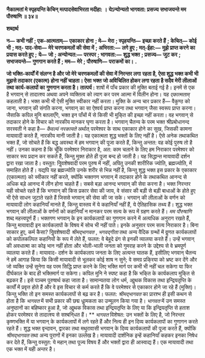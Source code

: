 **नैकात्मतां मे स्पृहयन्ति केचिन्** **मत्पादसेवाभिरता मदीहा: ।** **येऽन्योन्यतो भागवता: प्रसज्य** **सभाजयन्ते मम पौरुषाणि ॥ ३४॥** 

**शब्दार्थ** 

**न—** **कभी नहीं** **; एक-आत्मताम्—** **एकाकार होना** **; मे—** **मेरा** **; स्पृहयन्ति—** **इच्छा करते हैं** **; केचित्—** **कोई भी** **; मत्-** **पाद-सेवा—** **मेरे चरणकमलों की सेवा में** **; अभिरता:—** **लगे हुए** **; मत्-ईहा:—** **मुझे प्राप्त करने का प्रयास करते हुए** **;** **ये—** **जो** **; अन्योन्यत:—** **परस्पर** **; भागवता:—** **शुद्ध भक्त** **; प्रसज्य—** **जुट कर** **; सभाजयन्ते—** **गुणगान करते हैं** **; मम—** **मेरे** **; पौरुषाणि—** **पराक्रमों का।** **.** 

**जो भक्ति-कार्यों में संलग्न है और जो मेरे चरणकमलों की सेवा में निरन्तर लगा** **रहता है, ऐसा शुद्ध भक्त कभी भी मुझसे तदाकार (एकात्म) होना नहीं चाहता। ऐसा** **भक्त जो अविचिलित होकर लगा रहता है सदैव मेरी लीलाओं तथा कार्य-कलापों का** **गुणगान करता है।** **तात्पर्य :** शाषों में पाँच प्रकार की मुक्ति बताई गई है। इनमें से एक है भगवान् से तादात्श्य अथवा अपने व्यक्तित्व को त्याग कर परम आत्मा में विलीन होना। यह *एकात्मताम्*  कहलाती है। भक्त कभी भी ऐसी मुक्ति स्वीकार नहीं करता। मुक्ति के अन्य चार प्रकार हैं— वैकुण्ठ को जाना, भगवान् की संगति करना, भगवान् का सा ऐश्वर्य प्राप्त करना तथा भगवान् जैसा स्वरूप प्राप्त करना। जैसाकि कपिल मुनि बतलाएँगे, भक्त इन पाँचों में से किसी भी मुकि्त की इच्छा नहीं करता। वह भगवान् से तदाकार होने के विचार को नारकीय मानकर घृणा करता है। भगवान् चैतन्य के परम भक्त श्रीप्रबोधानन्द सरस्वती ने कहा है— *कैवल्यं नरकायते* अर्थात् परमेश्वर के साथ एकाकार होने का सुख, जिसकी कामना मायावादी करते हैं, नारकीय मानी जाती है। यह एकात्मता शुद्ध भक्तों के लिए नहीं है। ऐसे अनेक तथाकथित भक्त हैं, जो सोचते हैं कि बद्ध अवस्था में हम भगवान् की पूजा करते हैं, किन्तु अन्तत: वह कोई पुरुष तो है नहीं। उनका कहना है कि चूँकि परमेश्वर निराकार है, अत: काम चलाने के लिए हम निराकार परमेश्वर को साकार रूप प्रदान कर सकते हैं, किन्तु मुक्त होते ही पूजा बन्द हो जाती है। यह सिद्धान्त मायावादी दर्शन द्वारा रखा जाता है। वस्तुत: निॢवशेषवादी परम पुरुष में नहीं, अपितु उनकी शारीरिक ज्योति, ब्रह्मज्योति, में समाहित होते हैं। यद्यपि यह ब्रह्मज्योति उनके शरीर से भिन्न नहीं है, किन्तु शुद्ध भक्त इस प्रकार के एकाकार (एकात्मता) को स्वीकार नहीं करते, क्योंकि भक्तगण भगवान् में तदाकार होने के तथाकथित आनन्द से अधिक बड़े आनन्द में लीन होना चाहते हैं। सबसे बड़ा आनन्द भगवान् की सेवा करना है। भक्त निरन्तर यही सोचते रहते हैं कि भगवान् की किस प्रकार सेवा की जाय, वे संसार की बड़ी से बड़ी बाधाओं के होते हुए भी ऐसे साधन जुटाते रहते हैं जिससे भगवान् की सेवा की जा सके। भगवान् की लीलाओं के वर्णन को मायावादी लोग कहानियाँ मानते हैं, किन्तु वास्तव में ये कहानियाँ नहीं हैं, ये ऐतिहासिक तथ्य हैं। शुद्ध भक्त भगवान् की लीलाओं के वर्णनों को कहानियाँ न मानकर परम सत्य के रूप में ग्रहण करते हैं। *मम पौरुषाणि* शब्द महत्त्वपूर्ण हैं। भक्तगण भगवान् के इन कार्यकलापों का गुणगान करने में अत्यधिक अनुराग रखते हैं, किन्तु मायावादी इन कार्यकलापों के विषय में सोच भी नहीं पाते। इनके अनुसार परम सत्य निराकार है। बिना साकार हुए, कर्म कैसा? निॢवशेषवादी *श्रीमद्भागवत* , *भगवद्गीता* तथा अन्य वैदिक ग्रन्थों में वॢणत कार्यकलापों को कपोलकल्पित कहानियों के रूप में लेते हैं, फलत: वे बेहूदे ढंग से इनकी व्यालया करते हैं। उन्हें भगवान् की अवधात्मा का कोइ भान नहीं होता और भोली-भाली जनता को गुमराह करने के उद्देश्य से वे भ्रमपूर्ण व्यालया करते हैं। मायावाद- दर्शन के कार्यकलाप जनता के लिए अत्यन्त घातक हैं, इसीलिए भगवान् चैतन्य ने हमें आगाह किया कि किसी मायावादी से भूलकर कोई शाष न सुने; वे समग्र प्रकि्रया को भ्रष्ट कर देंगे और जो व्यक्ति उन्हें सुनेगा वह परम सिद्धि प्राप्त करने के लिए भक्ति मार्ग पर कभी भी नहीं चल सकेगा या फिर दीर्घकाल के बाद ही भक्तिमार्ग पा सकेगा। कपिल मुनि ने स्पष्ट कहा है कि भकि्त के कार्यकलाप मुकि्त से बढ़कर हैं। इसे पञ्चम पुरुषार्थ कहा जाता है। सामान्यतया लोग धर्म, आॢथक विकास तथा इन्द्रियतृप्ति के कार्यों में प्रवृत्त होते हैं और वे इस विचार से कर्म करते हैं कि वे परमेश्वर से एकाकार होने जा रहे हैं (मुक्ति)। किन्तु भक्ति तो इन समस्त कार्यकलापों से बढ़ कर है। फलत: *श्रीमद्भागवत* का प्रारश्भ ही इसी कथन से होता है कि *भागवत* में सभी प्रकार की छद्म धाॢमकता का उन्मूलन किया गया है। *भागवत* में उन समस्त अनुष्ठानों का बहिष्कार हुआ है, जो आॢथक विकास तथा इन्द्रियतृप्ति के लिए या कि इन्द्रियतृप्ति से हताश होकर परमेश्वर से तादात्श्य से सश्बनि्धत हैं। ** *भागवत* विशेषत: उन भक्तों के लिए है, जो निरन्तर कृष्णभक्ति में या भगवान् के कार्यकलापों में लगे रहते हैं और नित्य ही इन दिव्य कार्यकलापों का गुणागन करते रहते हैं। शुद्ध भक्त वृन्दावन, द्वारका तथा मथुरावासी भगवान् के दिव्य कार्यकलापों की पूजा करते हैं, क्योंकि *श्रीमद्भागवत* तथा अन्य पुराणों में इनका उल्लेख है। मायावादी दार्शनिक इन्हें कहानियाँ कहकर इनका निषेध कर देते हैं, किन्तु वस्तुत: ये महान् तथा पूज्य विषय हैं और भक्तों द्वारा ही आस्वाद्य हैं। एक मायावादी तथा एक भक्त में यही अन्तर है।  